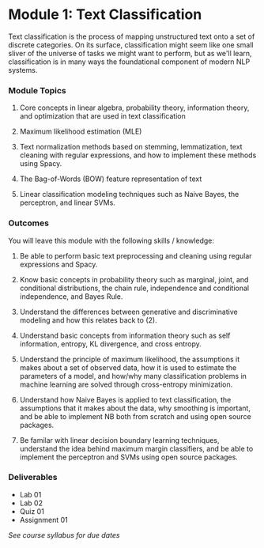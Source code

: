 # Module 1: Text Classification

Text classification is the process of mapping unstructured text onto a set of discrete categories. On its surface, classification might seem like one small sliver of the universe of tasks we might want to perform, but as we'll learn, classification is in many ways the foundational component of modern NLP systems.

### Module Topics

1. Core concepts in linear algebra, probability theory, information theory, and optimization that are used in text classification

2. Maximum likelihood estimation (MLE)

3. Text normalization methods based on stemming, lemmatization, text cleaning with regular expressions, and how to implement these methods using Spacy.

4. The Bag-of-Words (BOW) feature representation of text

5. Linear classification modeling techniques such as Naive Bayes, the perceptron, and linear SVMs.

### Outcomes

You will leave this module with the following skills / knowledge:

1. Be able to perform basic text preprocessing and cleaning using regular expressions and Spacy.

2. Know basic concepts in probability theory such as marginal, joint, and conditional distributions, the chain rule, independence and conditional independence, and Bayes Rule.

3. Understand the differences between generative and discriminative modeling and how this relates back to (2).

4. Understand basic concepts from information theory such as self information, entropy, KL divergence, and cross entropy.

5. Understand the principle of maximum likelihood, the assumptions it makes about a set of observed data, how it is used to estimate the parameters of a model, and how/why many classification problems in machine learning are solved through cross-entropy minimization.

6. Understand how Naive Bayes is applied to text classification, the assumptions that it makes about the data, why smoothing is important, and be able to implement NB both from scratch and using open source packages. 

7. Be familar with linear decision boundary learning techniques, understand the idea behind maximum margin classifiers, and be able to implement the perceptron and SVMs using open source packages.

### Deliverables
- Lab 01
- Lab 02
- Quiz 01
- Assignment 01

*See course syllabus for due dates*